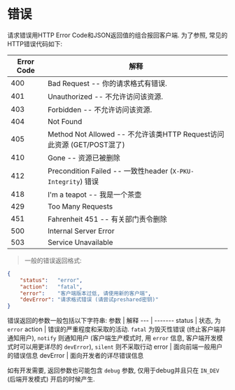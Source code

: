 # 错误

请求错误用HTTP Error Code和JSON返回值的组合报回客户端. 为了参照, 常见的HTTP错误代码如下:


Error Code | 解释
---------- | -------
400 | Bad Request -- 你的请求格式有错误.
401 | Unauthorized -- 不允许访问该资源.
403 | Forbidden -- 不允许访问该资源.
404 | Not Found
405 | Method Not Allowed -- 不允许该类HTTP Request访问此资源 (GET/POST混了)
410 | Gone -- 资源已被删除
412 | Precondition Failed -- 一致性header (`X-PKU-Integrity`) 错误
418 | I'm a teapot -- 我是一个茶壶
429 | Too Many Requests
451 | Fahrenheit 451 -- 有关部门责令删除
500 | Internal Server Error
503 | Service Unavailable

> 一般的错误返回格式:
```json
{
	"status":   "error",
	"action":   "fatal",
	"error":    "客户端版本过低, 请使用新的客户端",
	"devError": "请求格式错误 (请尝试preshared密钥)"
}
```

错误返回的参数一般包括以下字符串:
参数 | 解释
--- | -------
status | 状态, 为 `error`
action | 错误的严重程度和采取的活动. `fatal` 为毁灭性错误 (终止客户端并通知用户), `notify` 则通知用户 (客户端生产模式时, 用 `error` 信息, 客户端开发模式时可以用更详尽的 `devError`), `silent` 则不采取行动
error | 面向前端一般用户的错误信息
devError | 面向开发者的详尽错误信息

如有开发需要, 返回参数也可能包含 `debug` 参数, 仅用于debug并且只在 `IN_DEV` (后端开发模式) 开启的时候产生.